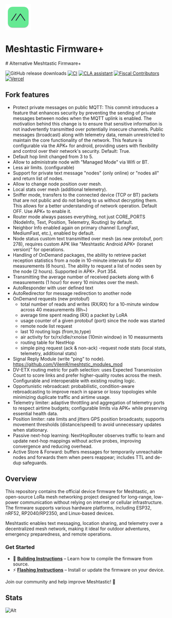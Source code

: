 <div markdown="1">

<img src=".github/meshtastic_logo.png" alt="Meshtastic Logo" width="80"/>
<h1>Meshtastic Firmware+</h1>
# Alternative Meshtastic Firmware+

![GitHub release downloads](https://img.shields.io/github/downloads/meshtastic/firmware/total)
[![CI](https://img.shields.io/github/actions/workflow/status/meshtastic/firmware/main_matrix.yml?branch=master&label=actions&logo=github&color=yellow)](https://github.com/meshtastic/firmware/actions/workflows/ci.yml)
[![CLA assistant](https://cla-assistant.io/readme/badge/meshtastic/firmware)](https://cla-assistant.io/meshtastic/firmware)
[![Fiscal Contributors](https://opencollective.com/meshtastic/tiers/badge.svg?label=Fiscal%20Contributors&color=deeppink)](https://opencollective.com/meshtastic/)
[![Vercel](https://img.shields.io/static/v1?label=Powered%20by&message=Vercel&style=flat&logo=vercel&color=000000)](https://vercel.com?utm_source=meshtastic&utm_campaign=oss)

## Fork features

- Protect private messages on public MQTT: This commit introduces a feature that enhances security by preventing the sending of private messages between nodes when the MQTT uplink is enabled. The motivation behind this change is to ensure that sensitive information is not inadvertently transmitted over potentially insecure channels. Public messages (broadcast) along with telemetry data, remain unrestricted to maintain the core functionality of the network. This feature is configurable via the APK+ for android, providing users with flexibility and control over their network's security. Default: True.
- Default hop limit changed from 3 to 5.
- Allow to administrate node with "Managed Mode" via Wifi or BT.
- Less air limits. (configurable)
- Support for private text message "nodes" (only online) or "nodes all" and return list of nodes.
- Allow to change node position over mesh.
- Local stats over mesh (additional telemetry).
- Sniffer mode, transfers to the connected device (TCP or BT) packets that are not public and do not belong to us without decrypting them. This allows for a better understanding of network operation. Default OFF. Use APK+ to enable it.
- Router mode always passes everything, not just CORE_PORTS (NodeInfo, Text, Position, Telemetry, Routing) by default.
- Neighbor Info enabled again on primary channel (LongFast, MediumFast, etc.), enabled by default.
- Node status custom text transmitted over mesh (as new protobuf, port: 278), requires custom APK like "Meshtastic Android APK+ (loranet version)" for operations.
- Handling of OnDemand packages, the ability to retrieve packet reception statistics from a node in 10-minute intervals for 40 measurements (6 hours). The ability to request a list of nodes seen by the node (2 hours). Supported in APK+. Port 354.
- Transmitting the average number of received packets along with 6 measurements (1 hour) for every 10 minutes over the mesh.
- AutoResponder with user defined text
- AutoRedirector for message redirection to another node
- OnDemand requests (new protobuf)
   - total number of reads and writes (RX/RX) for a 10-minute window across 40 measurements (6h~)
   - average time spent reading (RX) a packet by LoRA
   - usage counter of a given protobuf (port) since the node was started
   - remote node list request
   - last 10 routing logs (from,to,type)
   - air activity for tx/rx/idle/rxnoise (10min window) in 10 measurments
   - routing table for NextHop
   - simple ping request (ack & non-ack)
   -request node stats (local stats, telemetry, additional stats)
- Signal Reply Module (write "ping" to node). https://github.com/VilemR/meshtstic_modules_mod
- DV-ETX routing metric for path selection: uses Expected Transmission Count to score links and prefer higher-quality routes across the mesh. Configurable and interoperable with existing routing logic.
- Opportunistic rebroadcast: probabilistic, condition-aware rebroadcasting to improve reach in sparse or lossy topologies while minimizing duplicate traffic and airtime usage.
- Telemetry limiter: adaptive throttling and aggregation of telemetry ports to respect airtime budgets; configurable limits via APK+ while preserving essential health data.
- Position limiter: rate limits and jitters GPS position broadcasts; supports movement thresholds (distance/speed) to avoid unnecessary updates when stationary.
- Passive next-hop learning: NextHopRouter observes traffic to learn and update next-hop mappings without active probes, improving convergence and reducing overhead.
- Active Store & Forward: buffers messages for temporarily unreachable nodes and forwards them when peers reappear; includes TTL and de-dup safeguards.


## Overview

This repository contains the official device firmware for Meshtastic, an open-source LoRa mesh networking project designed for long-range, low-power communication without relying on internet or cellular infrastructure. The firmware supports various hardware platforms, including ESP32, nRF52, RP2040/RP2350, and Linux-based devices.

Meshtastic enables text messaging, location sharing, and telemetry over a decentralized mesh network, making it ideal for outdoor adventures, emergency preparedness, and remote operations.

### Get Started

- 🔧 **[Building Instructions](https://meshtastic.org/docs/development/firmware/build)** – Learn how to compile the firmware from source.
- ⚡ **[Flashing Instructions](https://meshtastic.org/docs/getting-started/flashing-firmware/)** – Install or update the firmware on your device.

Join our community and help improve Meshtastic! 🚀

## Stats

![Alt](https://repobeats.axiom.co/api/embed/8025e56c482ec63541593cc5bd322c19d5c0bdcf.svg "Repobeats analytics image")

